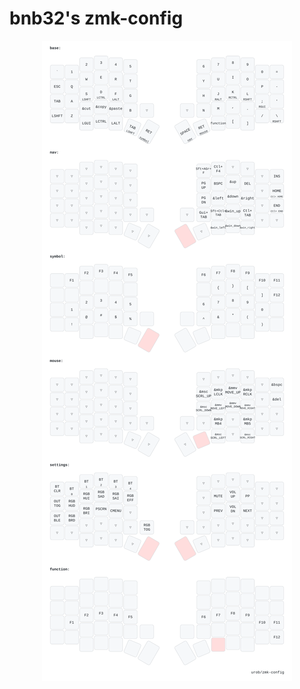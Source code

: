 # bnb32's zmk-config

<div align="center">
  <a href="draw/base.yaml">
    <img alt="base keymap" src="draw/base.svg"/>
  </a>
</div>
